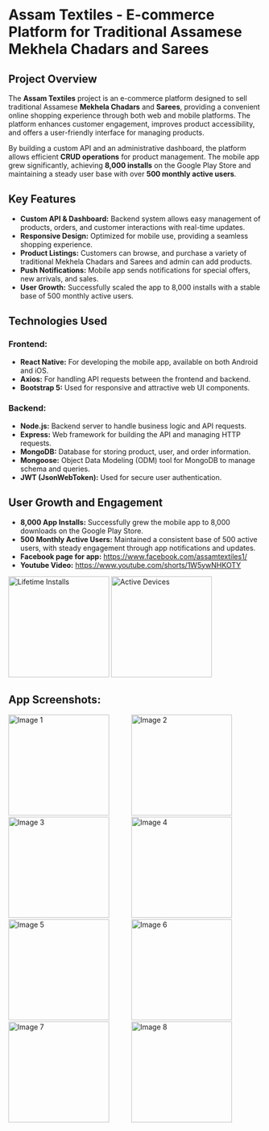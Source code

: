 # Assam Textiles - E-commerce Platform for Traditional Assamese Mekhela Chadars and Sarees

## Project Overview

The **Assam Textiles** project is an e-commerce platform designed to sell traditional Assamese **Mekhela Chadars** and **Sarees**, providing a convenient online shopping experience through both web and mobile platforms. The platform enhances customer engagement, improves product accessibility, and offers a user-friendly interface for managing products. 

By building a custom API and an administrative dashboard, the platform allows efficient **CRUD operations** for product management. The mobile app grew significantly, achieving **8,000 installs** on the Google Play Store and maintaining a steady user base with over **500 monthly active users**.

## Key Features

- **Custom API & Dashboard:** Backend system allows easy management of products, orders, and customer interactions with real-time updates.
- **Responsive Design:** Optimized for mobile use, providing a seamless shopping experience.
- **Product Listings:** Customers can browse, and purchase a variety of traditional Mekhela Chadars and Sarees and admin can add products.
- **Push Notifications:** Mobile app sends notifications for special offers, new arrivals, and sales.
- **User Growth:** Successfully scaled the app to 8,000 installs with a stable base of 500 monthly active users.

## Technologies Used

### Frontend:
- **React Native:** For developing the mobile app, available on both Android and iOS.
- **Axios:** For handling API requests between the frontend and backend.
- **Bootstrap 5:** Used for responsive and attractive web UI components.

### Backend:
- **Node.js:** Backend server to handle business logic and API requests.
- **Express:** Web framework for building the API and managing HTTP requests.
- **MongoDB:** Database for storing product, user, and order information.
- **Mongoose:** Object Data Modeling (ODM) tool for MongoDB to manage schema and queries.
- **JWT (JsonWebToken):** Used for secure user authentication.

## User Growth and Engagement

- **8,000 App Installs:** Successfully grew the mobile app to 8,000 downloads on the Google Play Store.
- **500 Monthly Active Users:** Maintained a consistent base of 500 active users, with steady engagement through app notifications and updates.
- **Facebook page for app:** https://www.facebook.com/assamtextiles1/
- **Youtube Video:** https://www.youtube.com/shorts/1W5ywNHKOTY
<img src="https://github.com/user-attachments/assets/f006f59e-602d-424a-b229-40c26e9c12f5" alt="Lifetime Installs" width="200"/>
<img src="https://github.com/user-attachments/assets/74c22c2e-ad50-46b1-81e2-a6b7c4398701" alt="Active Devices" width="200"/>

## App Screenshots:
<img src="https://github.com/user-attachments/assets/dfd808ec-cdc5-46f8-9851-e1e36743d468" alt="Image 1" width="200" style="margin-right: 40px;"/>
<img src="https://github.com/user-attachments/assets/3db98b6a-0354-40e8-8c44-5f2930c3ac36" alt="Image 2" width="200" style="margin-right: 40px;"/>
<img src="https://github.com/user-attachments/assets/ef475e94-e0c5-4699-a9b5-79116905f0d3" alt="Image 3" width="200" style="margin-right: 40px;"/>
<img src="https://github.com/user-attachments/assets/81cf1648-13a7-463e-9d47-f37999d168d6" alt="Image 4" width="200" style="margin-right: 40px;"/>
<img src="https://github.com/user-attachments/assets/5607b701-998a-4ab8-b1cb-a6ef1687937f" alt="Image 5" width="200" style="margin-right: 40px;"/>
<img src="https://github.com/user-attachments/assets/b907995f-f544-45eb-8d54-9231c26bc531" alt="Image 6" width="200" style="margin-right: 40px;"/>
<img src="https://github.com/user-attachments/assets/1a6635a1-e596-40ed-9cce-ab7e4f81aa9b" alt="Image 7" width="200" style="margin-right: 40px;"/>
<img src="https://github.com/user-attachments/assets/19fe4ca4-1f46-413d-84af-88a545205cbf" alt="Image 8" width="200" style="margin-right: 40px;"/>







